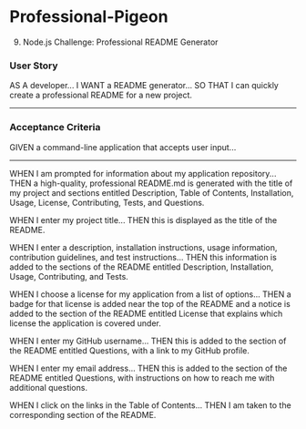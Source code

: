 # Professional-Pigeon
9. Node.js Challenge: Professional README Generator

### User Story
AS A developer...
I WANT a README generator...
SO THAT I can quickly create a professional README for a new project.
__________________
### Acceptance Criteria
GIVEN a command-line application that accepts user input...
__________________
WHEN I am prompted for information about my application repository...
THEN a high-quality, professional README.md is generated with the title of my project and sections entitled Description, Table of Contents, Installation, Usage, License, Contributing, Tests, and Questions.

WHEN I enter my project title...
THEN this is displayed as the title of the README.

WHEN I enter a description, installation instructions, usage information, contribution guidelines, and test instructions...
THEN this information is added to the sections of the README entitled Description, Installation, Usage, Contributing, and Tests.

WHEN I choose a license for my application from a list of options...
THEN a badge for that license is added near the top of the README and a notice is added to the section of the README entitled License that explains which license the application is covered under.

WHEN I enter my GitHub username...
THEN this is added to the section of the README entitled Questions, with a link to my GitHub profile.

WHEN I enter my email address...
THEN this is added to the section of the README entitled Questions, with instructions on how to reach me with additional questions.

WHEN I click on the links in the Table of Contents...
THEN I am taken to the corresponding section of the README.
